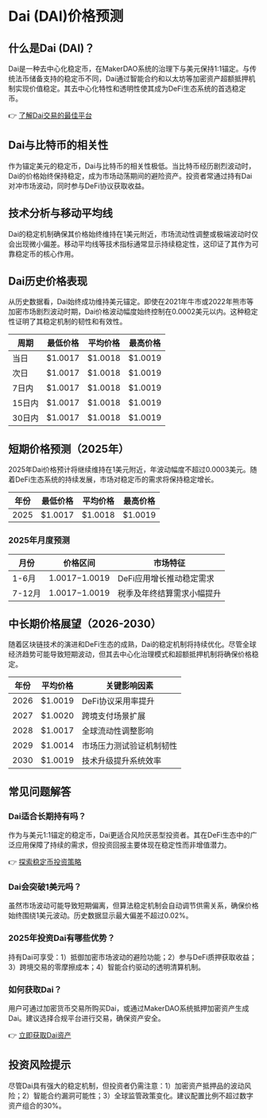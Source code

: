 # Dai (DAI)价格预测

## 什么是Dai (DAI)？

Dai是一种去中心化稳定币，在MakerDAO系统的治理下与美元保持1:1锚定。与传统法币储备支持的稳定币不同，Dai通过智能合约和以太坊等加密资产超额抵押机制实现价值稳定。其去中心化特性和透明性使其成为DeFi生态系统的首选稳定币。

👉 [了解Dai交易的最佳平台](https://bit.ly/okx_welcome)

## Dai与比特币的相关性

作为锚定美元的稳定币，Dai与比特币的相关性极低。当比特币经历剧烈波动时，Dai的价格始终保持稳定，成为市场动荡期间的避险资产。投资者常通过持有Dai对冲市场波动，同时参与DeFi协议获取收益。

## 技术分析与移动平均线

Dai的稳定机制确保其价格始终维持在1美元附近，市场流动性调整或极端波动时仅会出现微小偏差。移动平均线等技术指标通常显示持续稳定性，这印证了其作为可靠稳定币的核心作用。

## Dai历史价格表现

从历史数据看，Dai始终成功维持美元锚定。即使在2021年牛市或2022年熊市等加密市场剧烈波动时期，Dai价格波动幅度始终控制在0.0002美元以内。这种稳定性证明了其稳定机制的韧性和有效性。

| 周期 | 最低价格 | 平均价格 | 最高价格 |
| --- | --- | --- | --- |
| 当日 | $1.0017 | $1.0018 | $1.0019 |
| 次日 | $1.0017 | $1.0018 | $1.0019 |
| 7日内 | $1.0017 | $1.0018 | $1.0019 |
| 15日内 | $1.0017 | $1.0018 | $1.0019 |
| 30日内 | $1.0017 | $1.0018 | $1.0019 |

## 短期价格预测（2025年）

2025年Dai价格预计将继续维持在1美元附近，年波动幅度不超过0.0003美元。随着DeFi生态系统的持续发展，市场对稳定币的需求将保持稳定增长。

| 年份 | 最低价格 | 平均价格 | 最高价格 |
| --- | --- | --- | --- |
| 2025 | $1.0017 | $1.0018 | $1.0019 |

### 2025年月度预测

| 月份 | 价格区间 | 市场特征 |
| --- | --- | --- |
| 1-6月 | $1.0017-$1.0019 | DeFi应用增长推动稳定需求 |
| 7-12月 | $1.0017-$1.0019 | 税季及年终结算需求小幅提升 |

## 中长期价格展望（2026-2030）

随着区块链技术的演进和DeFi生态的成熟，Dai的稳定机制将持续优化。尽管全球经济趋势可能导致短期波动，但其去中心化治理模式和超额抵押机制将确保价格稳定。

| 年份 | 平均价格 | 关键影响因素 |
| --- | --- | --- |
| 2026 | $1.0019 | DeFi协议采用率提升 |
| 2027 | $1.0020 | 跨境支付场景扩展 |
| 2028 | $1.0017 | 全球流动性调整影响 |
| 2029 | $1.0014 | 市场压力测试验证机制韧性 |
| 2030 | $1.0019 | 技术升级提升系统效率 |

## 常见问题解答

### Dai适合长期持有吗？
作为与美元1:1锚定的稳定币，Dai更适合风险厌恶型投资者。其在DeFi生态中的广泛应用保障了持续的需求，但投资回报主要体现在稳定性而非增值潜力。

👉 [探索稳定币投资策略](https://bit.ly/okx_welcome)

### Dai会突破1美元吗？
虽然市场波动可能导致短期偏离，但算法稳定机制会自动调节供需关系，确保价格始终围绕1美元波动。历史数据显示最大偏差不超过0.02%。

### 2025年投资Dai有哪些优势？
持有Dai可享受：1）抵御加密市场波动的避险功能；2）参与DeFi质押获取收益；3）跨境交易的零摩擦成本；4）智能合约驱动的透明清算机制。

### 如何获取Dai？
用户可通过加密货币交易所购买Dai，或通过MakerDAO系统抵押加密资产生成Dai。建议选择合规平台进行交易，确保资产安全。

👉 [立即获取Dai资产](https://bit.ly/okx_welcome)

## 投资风险提示

尽管Dai具有强大的稳定机制，但投资者仍需注意：1）加密资产抵押品的波动风险；2）智能合约漏洞可能性；3）全球监管政策变化。建议配置比例不超过数字资产组合的30%。